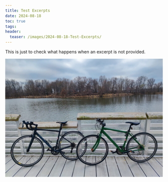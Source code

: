 ```yaml
---
title: Test Excerpts
date: 2024-08-18
toc: true
tags: 
header:
  teaser: /images/2024-08-18-Test-Excerpts/
---
```

This is just to check what happens when an excerpt is not provided. 

![2024-08-18-Test-Excerpts-20240818152355973](/images/2024-08-18-Test-Excerpts/2024-08-18-Test-Excerpts-20240818152355973.jpeg)